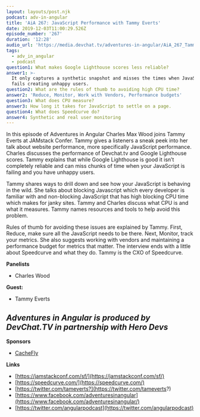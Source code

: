 ```yaml
---
layout: layouts/post.njk
podcast: adv-in-angular
title: 'AiA 267: JavaScript Performance with Tammy Everts'
date: 2019-12-03T11:00:29.526Z
episode_number: '267'
duration: '12:28'
audio_url: 'https://media.devchat.tv/adventures-in-angular/AiA_267_Tammy_Everts.mp3'
tags:
  - adv_in_angular
  - podcast
question1: What makes Google Lighthouse scores less reliable?
answer1: >-
  It only captures a synthetic snapshot and misses the times when JavaScript
  fails creating unhappy users.
question2: What are the rules of thumb to avoiding high CPU time?
answer2: 'Reduce, Monitor, Work with Vendors, Performance budgets'
question3: What does CPU measure?
answer3: How long it takes for JavaScript to settle on a page.
question4: What does Speedcurve do?
answer4: Synthetic and real user monitoring
---
```

In this episode of Adventures in Angular Charles Max Wood joins Tammy Everts at JAMstack Confer. Tammy gives a listeners a sneak peek into her talk about website performance, more specifically JavaScript performance. Charles discusses the performance of Devchat.tv and Google Lighthouse scores. Tammy explains that while Google Lighthouse is good it isn’t completely reliable and can miss chunks of time when your JavaScript is failing and you have unhappy users.

Tammy shares ways to drill down and see how your JavaScript is behaving in the wild. She talks about blocking Javascript which every developer is familiar with and non-blocking JavaScript that has high blocking CPU time which makes for janky sites. Tammy and Charles discuss what CPU is and what it measures. Tammy names resources and tools to help avoid this problem. 

Rules of thumb for avoiding these issues are explained by Tammy. First, Reduce, make sure all the JavaScript needs to be there. Next, Monitor, track your metrics. She also suggests working with vendors and maintaining a performance budget for metrics that matter. The interview ends with a little about Speedcurve and what they do. Tammy is the CXO of Speedcurve. 


**Panelists**

- Charles Wood

**Guest:**

- Tammy Everts

## _Adventures in Angular is produced by DevChat.TV in partnership with Hero Devs_

**Sponsors**

- [CacheFly](https://www.cachefly.com/)

**Links**

- [https://jamstackconf.com/sf/](https://jamstackconf.com/sf/)
- [https://speedcurve.com/](https://speedcurve.com/)
- [https://twitter.com/tameverts?](https://twitter.com/tameverts?)
- [https://www.facebook.com/adventuresinangular](https://www.facebook.com/adventuresinangular/)
- [https://twitter.com/angularpodcast](https://twitter.com/angularpodcast)
